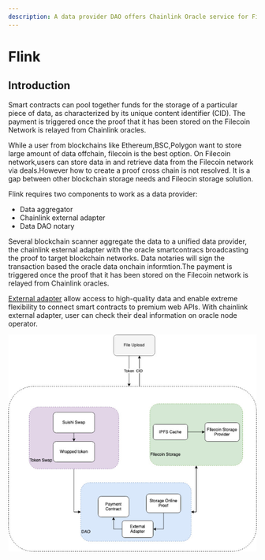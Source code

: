 ```yaml
---
description: A data provider DAO offers Chainlink Oracle service for Filecoin Network
---
```


# Flink

## Introduction

Smart contracts can pool together funds for the storage of a particular piece of data, as characterized by its unique content identifier (CID). The payment is triggered once the proof that it has been stored on the Filecoin Network is relayed from Chainlink oracles.

While a user from blockchains like Ethereum,BSC,Polygon want to store large amount of data offchain, filecoin is the best option. On Filecoin network,users can store data in and retrieve data from the Filecoin network via deals.However how to create a proof cross chain is not resolved. It is a gap between other blockchain storage needs and Fileocin storage solution.

Flink requires two components to work as a data provider:

* Data aggregator
* Chainlink external adapter
* Data DAO notary

Several blockchain scanner aggregate the data to a unified data provider, the chainlink esternal adapter with the oracle smartcontracs broadcasting the proof to target blockchain networks. Data notaries will sign the transaction based the oracle data onchain informtion.The payment is triggered once the proof that it has been stored on the Filecoin network is relayed from Chainlink oracles.

[External adapter](https://docs.chain.link/docs/external-adapters) allow access to high-quality data and enable extreme flexibility to connect smart contracts to premium web APIs. With chainlink external adapter, user can check their deal information on oracle node operator.

![](<../.gitbook/assets/image (40).png>)

